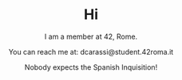 <h1 align="center">Hi</h1>
<p align="center">I am a member at 42, Rome.</p>
<p align = "center">You can reach me at: dcarassi@student.42roma.it</p>
<p align = "center">Nobody expects the Spanish Inquisition!</p>
<p align="left">
</p>
